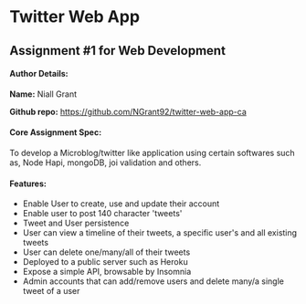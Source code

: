 # Twitter Web App
## Assignment #1 for Web Development

#### Author Details:

**Name:** Niall Grant

**Github repo:** https://github.com/NGrant92/twitter-web-app-ca

#### Core Assignment Spec:

To develop a Microblog/twitter like application using certain softwares
such as, Node Hapi, mongoDB, joi validation and others.

#### Features:

- Enable User to create, use and update their account
- Enable user to post 140 character 'tweets'
- Tweet and User persistence
- User can view a timeline of their tweets, a specific user's and all existing tweets
- User can delete one/many/all of their tweets
- Deployed to a public server such as Heroku
- Expose a simple API, browsable by Insomnia
- Admin accounts that can add/remove users and delete many/a single tweet of a user

